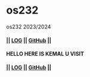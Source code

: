 # os232
os232 2023/2024

#### || [LOG](TXT/mylog.txt) || [GitHub](https://github.com/muhkemallgp/os232/) ||
#### HELLO HERE IS KEMAL U VISIT

#### || [LOG](TXT/mylog.txt) || [GitHub](https://github.com/muhkemallgp/os232/) ||



